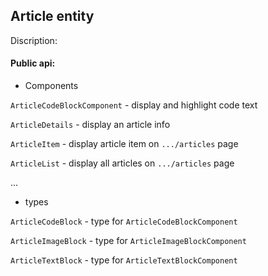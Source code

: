 ## Article entity

Discription:

#### Public api:

- Components

`ArticleCodeBlockComponent` - display and highlight code text

`ArticleDetails` - display an article info

`ArticleItem` - display article item on `.../articles` page 

`ArticleList` - display all articles on `.../articles` page 



...

- types
  
`ArticleCodeBlock` - type for `ArticleCodeBlockComponent`

`ArticleImageBlock` - type for `ArticleImageBlockComponent`

`ArticleTextBlock` - type for `ArticleTextBlockComponent`